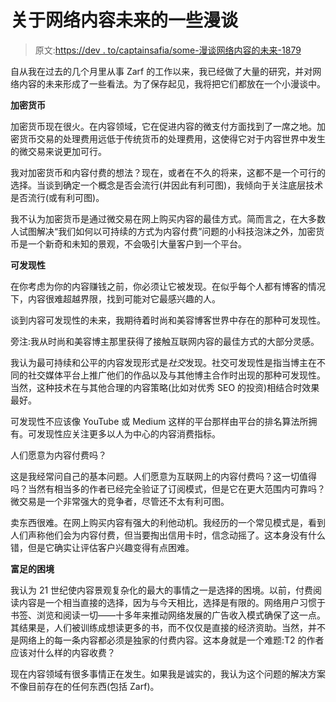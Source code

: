 # 关于网络内容未来的一些漫谈

> 原文:[https://dev . to/captainsafia/some-漫谈网络内容的未来-1879](https://dev.to/captainsafia/some-ramblings-on-the-future-of-web-content-1879)

自从我在过去的几个月里从事 Zarf 的工作以来，我已经做了大量的研究，并对网络内容的未来形成了一些看法。为了保存起见，我将把它们都放在一个小漫谈中。

**加密货币**

加密货币现在很火。在内容领域，它在促进内容的微支付方面找到了一席之地。加密货币交易的处理费用远低于传统货币的处理费用，这使得它对于内容世界中发生的微交易来说更加可行。

我对加密货币和内容付费的想法？现在，或者在不久的将来，这都不是一个可行的选择。当谈到确定一个概念是否会流行(并因此有利可图)，我倾向于关注底层技术是否流行(或有利可图)。

我不认为加密货币是通过微交易在网上购买内容的最佳方式。简而言之，在大多数人试图解决“我们如何以可持续的方式为内容付费”问题的小科技泡沫之外，加密货币是一个新奇和未知的景观，不会吸引大量客户到一个平台。

**可发现性**

在你考虑为你的内容赚钱之前，你必须让它被发现。在似乎每个人都有博客的情况下，内容很难超越界限，找到可能对它最感兴趣的人。

谈到内容可发现性的未来，我期待着时尚和美容博客世界中存在的那种可发现性。

旁注:我从时尚和美容博主那里获得了接触互联网内容的最佳方式的大部分灵感。

我认为最可持续和公平的内容发现形式是*社交*发现。社交可发现性是指当博主在不同的社交媒体平台上推广他们的作品以及与其他博主合作时出现的那种可发现性。当然，这种技术在与其他合理的内容策略(比如对优秀 SEO 的投资)相结合时效果最好。

可发现性不应该像 YouTube 或 Medium 这样的平台那样由平台的排名算法所拥有。可发现性应关注更多以人为中心的内容消费指标。

人们愿意为内容付费吗？

这是我经常问自己的基本问题。人们愿意为互联网上的内容付费吗？这一切值得吗？当然有相当多的作者已经完全验证了订阅模式，但是它在更大范围内可靠吗？微交易是一个非常强大的竞争者，尽管还不太有利可图。

卖东西很难。在网上购买内容有强大的利他动机。我经历的一个常见模式是，看到人们声称他们会为内容付费，但当要掏出信用卡时，信念动摇了。这本身没有什么错，但是它确实让评估客户兴趣变得有点困难。

**富足的困境**

我认为 21 世纪使内容景观复杂化的最大的事情之一是选择的困境。以前，付费阅读内容是一个相当直接的选择，因为与今天相比，选择是有限的。网络用户习惯于书签、浏览和阅读一切——十多年来推动网络发展的广告收入模式确保了这一点。其结果是，人们被训练成想读更多的书，而不仅仅是直接的经济资助。当然，并不是网络上的每一条内容都必须是独家的付费内容。这本身就是一个难题:T2 的作者应该对什么样的内容收费？

现在内容领域有很多事情正在发生。如果我是诚实的，我认为这个问题的解决方案不像目前存在的任何东西(包括 Zarf)。